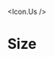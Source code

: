 <script>
  import * as Icon from 'svelte-flags';
</script>

<Icon.Us />

<h1>Size</h1>
<Icon.Us size="30" />